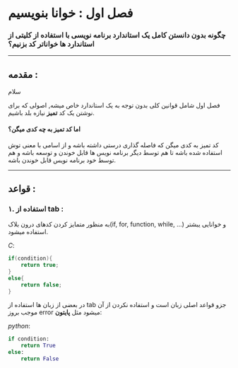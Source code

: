 # فصل اول :‌ خوانا بنویسیم

### چگونه بدون دانستن کامل یک استاندارد برنامه نویسی با استفاده از کلیتی از استاندارد ها خواناتر کد بزنیم؟

__________________________________________

## مقدمه : 

سلام

فصل اول شامل قوانین کلی بدون توجه به یک استاندارد خاص میشه, اصولی که برای نوشتن یک کد **تمیز** نیازه بلد باشیم.

#### اما کد تمیز به چه کدی میگن؟

کد تمیز به کدی میگن که فاصله گذاری درستی داشته باشه و از اسامی با معنی توش استفاده شده باشه تا هم توسط دیگر برنامه نویس ها قابل خوندن و توسعه باشه و هم توسط خود برنامه نویس قابل خوندن باشه.

------------------------------------

## قواعد :

### ۱. استفاده از tab : 

به منظور متمایز کردن کدهای درون بلاک(if, for, function, while, ...) و خوانایی یبشتر استفاده میشود.

*C*:

```c
if(condition){
    return true;
}
else{
    return false;
}
```

در بعضی از زبان ها استفاده از tab جزو قواعد اصلی زبان است و استفاده نکردن از آن موجب بروز error میشود مثل **پایتون**:

*python*:

```python
if condition:
    return True
else:
    return False
```

